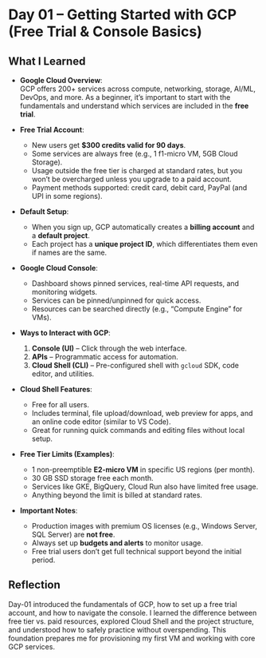 # Day 01 – Getting Started with GCP (Free Trial & Console Basics)

## What I Learned
- **Google Cloud Overview**:  
  GCP offers 200+ services across compute, networking, storage, AI/ML, DevOps, and more. As a beginner, it’s important to start with the fundamentals and understand which services are included in the **free trial**.  

- **Free Trial Account**:  
  - New users get **$300 credits valid for 90 days**.  
  - Some services are always free (e.g., 1 f1-micro VM, 5GB Cloud Storage).  
  - Usage outside the free tier is charged at standard rates, but you won’t be overcharged unless you upgrade to a paid account.  
  - Payment methods supported: credit card, debit card, PayPal (and UPI in some regions).  

- **Default Setup**:  
  - When you sign up, GCP automatically creates a **billing account** and a **default project**.  
  - Each project has a **unique project ID**, which differentiates them even if names are the same.  

- **Google Cloud Console**:  
  - Dashboard shows pinned services, real-time API requests, and monitoring widgets.  
  - Services can be pinned/unpinned for quick access.  
  - Resources can be searched directly (e.g., “Compute Engine” for VMs).  

- **Ways to Interact with GCP**:  
  1. **Console (UI)** – Click through the web interface.  
  2. **APIs** – Programmatic access for automation.  
  3. **Cloud Shell (CLI)** – Pre-configured shell with `gcloud` SDK, code editor, and utilities.  

- **Cloud Shell Features**:  
  - Free for all users.  
  - Includes terminal, file upload/download, web preview for apps, and an online code editor (similar to VS Code).  
  - Great for running quick commands and editing files without local setup.  

- **Free Tier Limits (Examples)**:  
  - 1 non-preemptible **E2-micro VM** in specific US regions (per month).  
  - 30 GB SSD storage free each month.  
  - Services like GKE, BigQuery, Cloud Run also have limited free usage.  
  - Anything beyond the limit is billed at standard rates.  

- **Important Notes**:  
  - Production images with premium OS licenses (e.g., Windows Server, SQL Server) are **not free**.  
  - Always set up **budgets and alerts** to monitor usage.  
  - Free trial users don’t get full technical support beyond the initial period.  

## Reflection
Day-01 introduced the fundamentals of GCP, how to set up a free trial account, and how to navigate the console. I learned the difference between free tier vs. paid resources, explored Cloud Shell and the project structure, and understood how to safely practice without overspending. This foundation prepares me for provisioning my first VM and working with core GCP services.  
